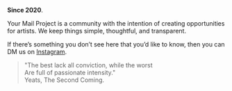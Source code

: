 **Since 2020**.

Your Mail Project is a community with the intention of creating opportunities for artists. We keep things simple, thoughtful, and transparent.

If there’s something you don’t see here that you’d like to know, then you can DM us on <a href="https://www.instagram.com/yourmailproject" target="_blank">Instagram</a>.

> "The best lack all conviction, while the worst  
Are full of passionate intensity."  
> Yeats, The Second Coming.
